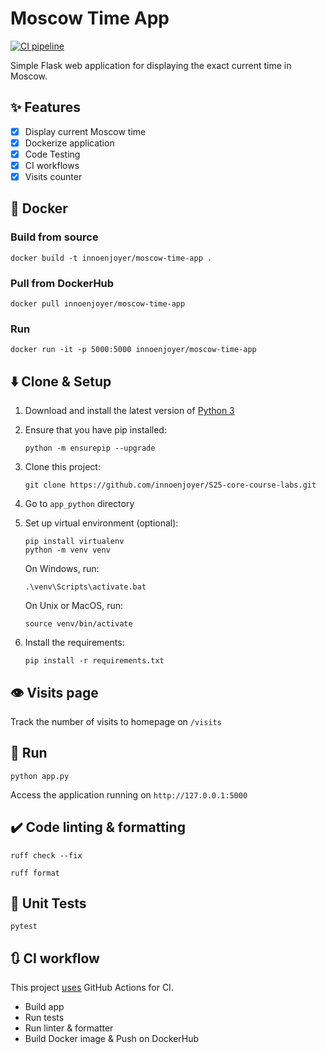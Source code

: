 # Moscow Time App

[![CI pipeline](https://github.com/innoenjoyer/S25-core-course-labs/actions/workflows/ci.yml/badge.svg)](https://github.com/innoenjoyer/S25-core-course-labs/actions/workflows/ci.yml)

Simple Flask web application for displaying the exact current time in Moscow.

## ✨ Features

- [x] Display current Moscow time
- [x] Dockerize application
- [x] Code Testing
- [x] CI workflows
- [x] Visits counter

## 🐋 Docker

### Build from source

```shell 
docker build -t innoenjoyer/moscow-time-app .
```

### Pull from DockerHub

```shell
docker pull innoenjoyer/moscow-time-app
```

### Run

```shell
docker run -it -p 5000:5000 innoenjoyer/moscow-time-app
```

## ⬇️ Clone & Setup

1. Download and install the latest version of [Python 3](https://www.python.org/downloads/)
2. Ensure that you have pip installed:

    ```shell
    python -m ensurepip --upgrade
    ```

3. Clone this project:

    ```shell
    git clone https://github.com/innoenjoyer/S25-core-course-labs.git
    ```

4. Go to `app_python` directory
5. Set up virtual environment (optional):

    ```shell
    pip install virtualenv
    python -m venv venv
    ```

   On Windows, run:

    ```shell
    .\venv\Scripts\activate.bat
    ```

   On Unix or MacOS, run:

    ```shell
    source venv/bin/activate
    ```

6. Install the requirements:

    ```shell
    pip install -r requirements.txt
    ```

## 👁️ Visits page

Track the number of visits to homepage on `/visits`

## 🚀 Run

```shell
python app.py
```

Access the application running on `http://127.0.0.1:5000`

## ✔️ Code linting & formatting

```shell
ruff check --fix
```

```shell
ruff format
```

## 🧪 Unit Tests

```shell
pytest
```

## 🔃 CI workflow

This project [uses](https://github.com/innoenjoyer/S25-core-course-labs/blob/master/.github/workflows/ci.yml)
GitHub Actions for CI.

- Build app
- Run tests
- Run linter & formatter
- Build Docker image & Push on DockerHub